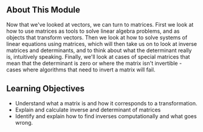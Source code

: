## About This Module
Now that we've looked at vectors, we can turn to matrices. First we look at how to use matrices as tools to solve linear algebra problems, and as objects that transform vectors. Then we look at how to solve systems of linear equations using matrices, which will then take us on to look at inverse matrices and determinants, and to think about what the determinant really is, intuitively speaking. Finally, we'll look at cases of special matrices that mean that the determinant is zero or where the matrix isn't invertible - cases where algorithms that need to invert a matrix will fail.

## Learning Objectives
* Understand what a matrix is and how it corresponds to a transformation.
* Explain and calculate inverse and determinant of matrices
* Identify and explain how to find inverses computationally and what goes wrong.
